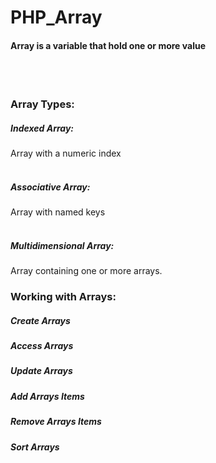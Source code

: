 # PHP_Array
<h4>Array is a variable that hold one or more value</h4><br><br>
<h3>Array Types:</h3>
<h5>Indexed Array: </h5> Array with a numeric index<br><br>
<h5>Associative Array: </h5> Array with named keys<br><br>
<h5>Multidimensional Array:</h5> Array containing one or more arrays.
<h3>Working with Arrays: </h3>
<h5>Create Arrays</h5>
<h5>Access Arrays</h5>
<h5>Update Arrays</h5>
<h5>Add Arrays Items</h5>
<h5>Remove Arrays Items</h5>
<h5>Sort Arrays</h5>
